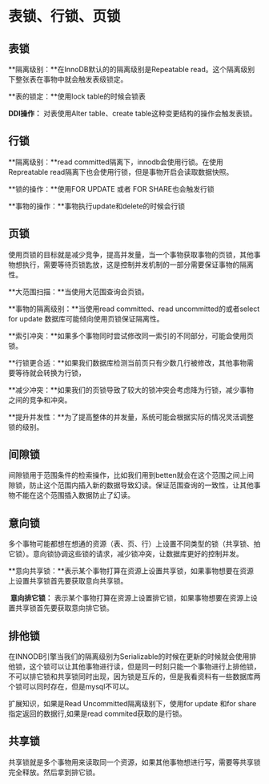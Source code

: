 # 表锁、行锁、页锁

## 表锁

**隔离级别：**在InnoDB默认的的隔离级别是Repeatable read。这个隔离级别下整张表在事物中就会触发表级锁定。

**表的锁定：**使用lock table的时候会锁表

**DDl操作：** 对表使用Alter table、create table这种变更结构的操作会触发表锁。

## 行锁

**隔离级别：**read committed隔离下，innodb会使用行锁。在使用Repreatable read隔离下也会使用行锁，但是事物开启会读取数据快照。

**锁的操作：**使用FOR UPDATE 或者 FOR SHARE也会触发行锁

**事物的操作：**事物执行update和delete的时候会行锁

## 页锁

使用页锁的目标就是减少竞争，提高并发量，当一个事物获取事物的页锁，其他事物想执行，需要等待页锁匙放，这是控制并发机制的一部分需要保证事物的隔离性。

**大范围扫描：**当使用大范围查询会页锁。

**事物的隔离级别：**当使用read committed、read uncommitted的或者select for update 数据库可能倾向使用页锁保证隔离性。

**索引冲突：**如果多个事物同时尝试修改同一索引的不同部分，可能会使用页锁。



**行锁更合适：**如果我们数据库检测当前页只有少数几行被修改，其他事物需要等待就会转换为行锁，

**减少冲突：**如果我们的页锁导致了较大的锁冲突会考虑降为行锁，减少事物之间的竞争和冲突。

**提升并发性：**为了提高整体的并发量，系统可能会根据实际的情况灵活调整锁的级别。

## 间隙锁

间隙锁用于范围条件的检索操作，比如我们用到betten就会在这个范围之间上间隙锁，防止这个范围内插入新的数据导致幻读。保证范围查询的一致性，让其他事物不能在这个范围插入数据防止了幻读。

## 意向锁

​	多个事物可能都想在想通的资源（表、页、行）上设置不同类型的锁（共享锁、拍它锁）。意向锁协调这些锁的请求，减少锁冲突，让数据库更好的控制并发。

​	**意向共享锁：**表示某个事物打算在资源上设置共享锁，如果事物想要在资源上设置共享锁首先要获取意向共享锁。

​	**意向排它锁：**	表示某个事物打算在资源上设置排它锁，如果事物想要在资源上设置共享锁首先要获取意向排它锁。

## 排他锁

在INNODB引擎当我们的隔离级别为Serializable的时候在更新的时候就会使用排他锁，这个锁可以让其他事物进行读，但是同一时刻只能一个事物进行上排他锁，不可以排它锁和共享锁同时出现，因为锁是互斥的，但是我看资料有一些数据库两个锁可以同时存在，但是mysql不可以。



扩展知识，如果是Read Uncommitted隔离级别下，使用for update 和for share指定返回的数据行,如果是read commited获取的是行锁。

## 共享锁

共享锁就是多个事物用来读取同一个资源，如果其他事物想进行写，需要等共享锁完全释放。然后拿到排它锁。
